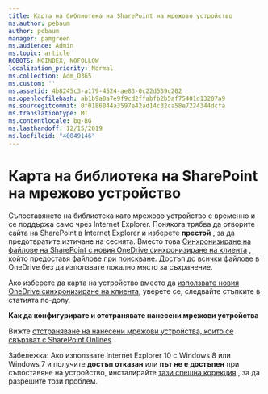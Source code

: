 ```yaml
---
title: Карта на библиотека на SharePoint на мрежово устройство
ms.author: pebaum
author: pebaum
manager: pamgreen
ms.audience: Admin
ms.topic: article
ROBOTS: NOINDEX, NOFOLLOW
localization_priority: Normal
ms.collection: Adm_O365
ms.custom: ''
ms.assetid: 4b8245c3-a179-4524-ae83-0c22d539c202
ms.openlocfilehash: ab1b9a0a7e9f9cd2ffabfb2b5af75401d13207a9
ms.sourcegitcommit: 0f0186044a3597e42ad14c32ca58e7224344dcfa
ms.translationtype: MT
ms.contentlocale: bg-BG
ms.lasthandoff: 12/15/2019
ms.locfileid: "40049146"
---
```

# <a name="map-a-sharepoint-library-to-a-network-drive"></a>Карта на библиотека на SharePoint на мрежово устройство

Съпоставянето на библиотека като мрежово устройство е временно и се поддържа само чрез Internet Explorer. Понякога трябва да отворите сайта на SharePoint в Internet Explorer и изберете **престой** , за да предотвратите изтичане на сесията. Вместо това [Синхронизиране на файлове на SharePoint с новия OneDrive синхронизиране на клиента](https://support.office.com/article/sync-sharepoint-files-with-the-new-onedrive-sync-client-6de9ede8-5b6e-4503-80b2-6190f3354a88) </a> , който предоставя [файлове при поискване](https://support.office.com/article/learn-about-onedrive-files-on-demand-0e6860d3-d9f3-4971-b321-7092438fb38e). Достъп до всички файлове в OneDrive без да използвате локално място за съхранение.

Ако изберете да карта на устройство вместо да [използвате новия OneDrive синхронизиране на клиента](https://support.office.com/article/sync-sharepoint-files-with-the-new-onedrive-sync-client-6de9ede8-5b6e-4503-80b2-6190f3354a88), уверете се, следвайте стъпките в статията по-долу. 


**Как да конфигурирате и отстранявате нанесени мрежови устройства**


Вижте [отстраняване на нанесени мрежови устройства, които се свързват с SharePoint Onlines](https://docs.microsoft.com/sharepoint/support/administration/troubleshoot-mapped-network-drives).

Забележка: Ако използвате Internet Explorer 10 с Windows 8 или Windows 7 и получите **достъп отказан** или **път не е достъпен** при съпоставяне на устройство, инсталирайте [тази спешна корекция](https://support.microsoft.com/help/2846960) , за да разрешите този проблем. 
